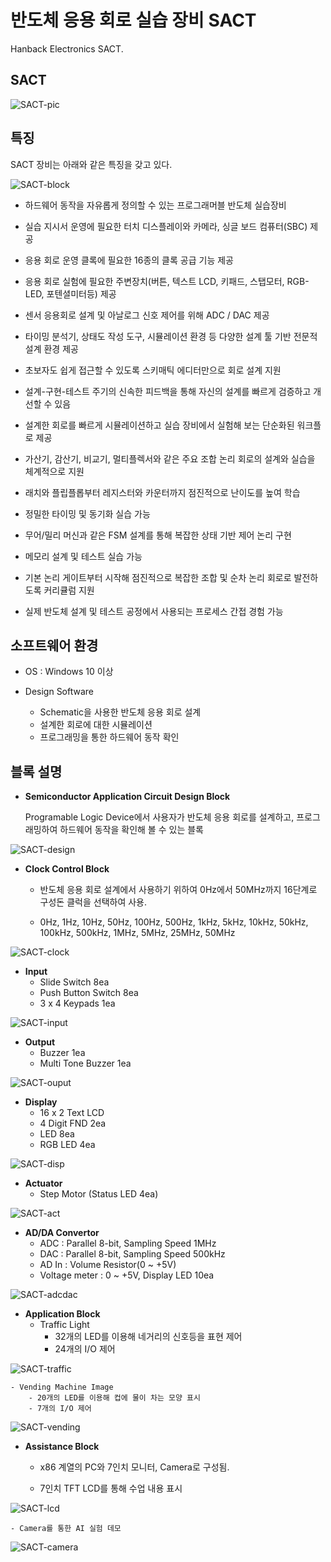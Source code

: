 # 반도체 응용 회로 실습 장비 SACT
Hanback Electronics SACT. 

## SACT 

![SACT-pic](pic/SACT01.png)


## 특징

SACT 장비는 아래와 같은 특징을 갖고 있다. 

![SACT-block](pic/SACT02.png)


- 하드웨어 동작을 자유롭게 정의할 수 있는 프로그래머블 반도체 실습장비

- 실습 지시서 운영에 필요한 터치 디스플레이와 카메라, 싱글 보드 컴퓨터(SBC) 제공

- 응용 회로 운영 클록에 필요한 16종의 클록 공급 기능 제공

- 응용 회로 실험에 필요한 주변장치(버튼, 텍스트 LCD, 키패드, 스탭모터, RGB-LED, 포텐셜미터등) 제공

- 센서 응용회로 설계 및 아날로그 신호 제어를 위해 ADC / DAC 제공

- 타이밍 분석기, 상태도 작성 도구, 시뮬레이션 환경 등 다양한 설계 툴 기반 전문적 설계 환경 제공

- 초보자도 쉽게 접근할 수 있도록 스키매틱 에디터만으로 회로 설계 지원

- 설계-구현-테스트 주기의 신속한 피드백을 통해 자신의 설계를 빠르게 검증하고 개선할 수 있음

- 설계한 회로를 빠르게 시뮬레이션하고 실습 장비에서 실험해 보는 단순화된 워크플로 제공

- 가산기, 감산기, 비교기, 멀티플렉서와 같은 주요 조합 논리 회로의 설계와 실습을 체계적으로 지원

- 래치와 플립플롭부터 레지스터와 카운터까지 점진적으로 난이도를 높여 학습

- 정밀한 타이밍 및 동기화 실습 가능

- 무어/밀리 머신과 같은 FSM 설계를 통해 복잡한 상태 기반 제어 논리 구현

- 메모리 설계 및 테스트 실습 가능

- 기본 논리 게이트부터 시작해 점진적으로 복잡한 조합 및 순차 논리 회로로 발전하도록 커리큘럼 지원

- 실제 반도체 설계 및 테스트 공정에서 사용되는 프로세스 간접 경험 가능


## 소프트웨어 환경 

- OS : Windows 10 이상

- Design Software
	- Schematic을 사용한 반도체 응용 회로 설계
	- 설계한 회로에 대한 시뮬레이션
	- 프로그래밍을 통한 하드웨어 동작 확인

## 블록 설명

- **Semiconductor Application Circuit Design Block**

	Programable Logic Device에서 사용자가 반도체 응용 회로를 설계하고, 프로그래밍하여 하드웨어 동작을 확인해 볼 수 있는 블록

![SACT-design](pic/SACT03.png)

- **Clock Control Block**

	- 반도체 응용 회로 설계에서 사용하기 위하여 0Hz에서 50MHz까지 16단계로 구성돈 클럭을 선택하여 사용.
	
	- 0Hz, 1Hz, 10Hz, 50Hz, 100Hz, 500Hz, 1kHz, 5kHz, 10kHz, 50kHz, 100kHz, 500kHz, 1MHz, 5MHz, 25MHz, 50MHz

![SACT-clock](pic/SACT04.png)

- **Input**
	- Slide Switch 8ea
	- Push Button Switch 8ea	
	- 3 x 4 Keypads 1ea

![SACT-input](pic/SACT05.png)
 
- **Output**
	- Buzzer 1ea
	- Multi Tone Buzzer 1ea

![SACT-ouput](pic/SACT06.png)
 
- **Display**
	- 16 x 2 Text LCD
	- 4 Digit FND 2ea
	- LED 8ea
	- RGB LED 4ea 

![SACT-disp](pic/SACT07.png)
  
- **Actuator**
	- Step Motor (Status LED 4ea)
 
![SACT-act](pic/SACT08.png)
 
- **AD/DA Convertor**
	- ADC : Parallel 8-bit, Sampling Speed 1MHz
	- DAC : Parallel 8-bit, Sampling Speed 500kHz
	- AD In : Volume Resistor(0 ~ +5V)
	- Voltage meter : 0 ~ +5V, Display LED 10ea

![SACT-adcdac](pic/SACT09.png)
 
- **Application Block**
	- Traffic Light 
		- 32개의 LED를 이용해 네거리의 신호등을 표현 제어
		- 24개의 I/O 제어

![SACT-traffic](pic/SACT10.png)

	- Vending Machine Image
		- 20개의 LED를 이용해 컵에 물이 차는 모양 표시
		- 7개의 I/O 제어

![SACT-vending](pic/SACT11.png)
			

- **Assistance Block**

	- x86 계열의 PC와 7인치 모니터, Camera로 구성됨.
		
	- 7인치 TFT LCD를 통해 수업 내용 표시		

![SACT-lcd](pic/SACT12.png)

	- Camera를 통한 AI 실험 데모
		
![SACT-camera](pic/SACT13.png)
		


